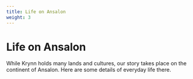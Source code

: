 ```yaml
---
title: Life on Ansalon
weight: 3
---
```


# Life on Ansalon

While Krynn holds many lands and cultures, our story takes place on the continent of Ansalon. Here are some details of everyday life there.
